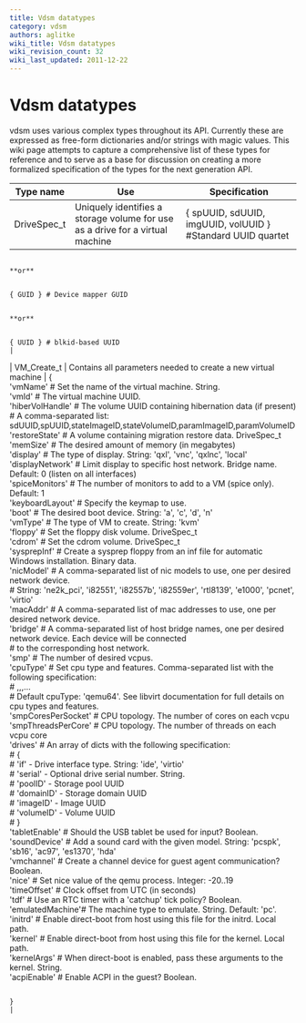 ```yaml
---
title: Vdsm datatypes
category: vdsm
authors: aglitke
wiki_title: Vdsm datatypes
wiki_revision_count: 32
wiki_last_updated: 2011-12-22
---
```


# Vdsm datatypes

vdsm uses various complex types throughout its API. Currently these are expressed as free-form dictionaries and/or strings with magic values. This wiki page attempts to capture a comprehensive list of these types for reference and to serve as a base for discussion on creating a more formalized specification of the types for the next generation API.

| Type name     | Use                                                                           | Specification                                                                                                                        |
|---------------|-------------------------------------------------------------------------------|--------------------------------------------------------------------------------------------------------------------------------------|
| DriveSpec_t  | Uniquely identifies a storage volume for use as a drive for a virtual machine | { spUUID, sdUUID, imgUUID, volUUID } #Standard UUID quartet                                                                          

                                                                                                 **or**                                                                                                                                

                                                                                                     { GUID } # Device mapper GUID                                                                                                     

                                                                                                 **or**                                                                                                                                

                                                                                                     { UUID } # blkid-based UUID                                                                                                       |
| VM_Create_t | Contains all parameters needed to create a new virtual machine                | {                                                                                                                                    
                                                                                                       'vmName'         # Set the name of the virtual machine. String.                                                                 
                                                                                                       'vmId'           # The virtual machine UUID.                                                                                    
                                                                                                       'hiberVolHandle' # The volume UUID containing hibernation data (if present)                                                     
                                                                                                                        # A comma-separated list: sdUUID,spUUID,stateImageID,stateVolumeID,paramImageID,paramVolumeID                  
                                                                                                       'restoreState'   # A volume containing migration restore data. DriveSpec_t                                                      
                                                                                                       'memSize'        # The desired amount of memory (in megabytes)                                                                  
                                                                                                       'display'        # The type of display.  String: 'qxl', 'vnc', 'qxlnc', 'local'                                                 
                                                                                                       'displayNetwork' # Limit display to specific host network.  Bridge name. Default: 0 (listen on all interfaces)                  
                                                                                                       'spiceMonitors'  # The number of monitors to add to a VM (spice only).  Default: 1                                              
                                                                                                       'keyboardLayout' # Specify the keymap to use.                                                                                   
                                                                                                       'boot'           # The desired boot device. String: 'a', 'c', 'd', 'n'                                                          
                                                                                                       'vmType'         # The type of VM to create.  String: 'kvm'                                                                     
                                                                                                       'floppy'         # Set the floppy disk volume. DriveSpec_t                                                                      
                                                                                                       'cdrom'          # Set the cdrom volume. DriveSpec_t                                                                            
                                                                                                       'sysprepInf'     # Create a sysprep floppy from an inf file for automatic Windows installation. Binary data.                    
                                                                                                       'nicModel'       # A comma-separated list of nic models to use, one per desired network device.                                 
                                                                                                                        # String: 'ne2k_pci', 'i82551', 'i82557b', 'i82559er', 'rtl8139', 'e1000', 'pcnet', 'virtio'                   
                                                                                                       'macAddr'        # A comma-separated list of mac addresses to use, one per desired network device.                              
                                                                                                       'bridge'         # A comma-separated list of host bridge names, one per desired network device.  Each device will be connected  
                                                                                                                        # to the corresponding host network.                                                                           
                                                                                                       'smp'            # The number of desired vcpus.                                                                                 
                                                                                                       'cpuType'        # Set cpu type and features.  Comma-separated list with the following specification:                           
                                                                                                                        # <cpuType>,<feature-1>,<feature-2>,...<feature-N>                                                             
                                                                                                                        # Default cpuType: 'qemu64'.  See libvirt documentation for full details on cpu types and features.            
                                                                                                       'smpCoresPerSocket' # CPU topology.  The number of cores on each vcpu                                                           
                                                                                                       'smpThreadsPerCore' # CPU topology.  The number of threads on each vcpu core                                                    
                                                                                                       'drives'         # An array of dicts with the following specification:                                                          
                                                                                                                        # {                                                                                                            
                                                                                                                        #   'if'       - Drive interface type. String: 'ide', 'virtio'                                                 
                                                                                                                        #   'serial'   - Optional drive serial number. String.                                                         
                                                                                                                        #   'poolID'   - Storage pool UUID                                                                             
                                                                                                                        #   'domainID' - Storage domain UUID                                                                           
                                                                                                                        #   'imageID'  - Image UUID                                                                                    
                                                                                                                        #   'volumeID' - Volume UUID                                                                                   
                                                                                                                        # }                                                                                                            
                                                                                                       'tabletEnable'   # Should the USB tablet be used for input? Boolean.                                                            
                                                                                                       'soundDevice'    # Add a sound card with the given model.  String: 'pcspk', 'sb16', 'ac97', 'es1370', 'hda'                     
                                                                                                       'vmchannel'      # Create a channel device for guest agent communication? Boolean.                                              
                                                                                                       'nice'           # Set nice value of the qemu process. Integer: -20..19                                                         
                                                                                                       'timeOffset'     # Clock offset from UTC (in seconds)                                                                           
                                                                                                       'tdf'            # Use an RTC timer with a 'catchup' tick policy? Boolean.                                                      
                                                                                                       'emulatedMachine'# The machine type to emulate.  String.  Default: 'pc'.                                                        
                                                                                                       'initrd'         # Enable direct-boot from host using this file for the initrd.  Local path.                                    
                                                                                                       'kernel'         # Enable direct-boot from host using this file for the kernel.  Local path.                                    
                                                                                                       'kernelArgs'     # When direct-boot is enabled, pass these arguments to the kernel. String.                                     
                                                                                                       'acpiEnable'     # Enable ACPI in the guest? Boolean.                                                                           

                                                                                                     }                                                                                                                                 |
